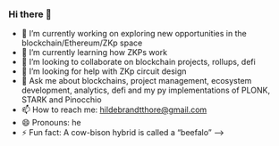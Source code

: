 ### Hi there 👋

- 🔭 I’m currently working on exploring new opportunities in the blockchain/Ethereum/ZKp space
- 🌱 I’m currently learning how ZKPs work
- 👯 I’m looking to collaborate on blockchain projects, rollups, defi
- 🤔 I’m looking for help with ZKp circuit design
- 💬 Ask me about blockchains, project management, ecosystem development, analytics, defi and my py implementations of PLONK, STARK and Pinocchio
- 📫 How to reach me: hildebrandtthore@gmail.com
- 😄 Pronouns: he
- ⚡ Fun fact: A cow-bison hybrid is called a “beefalo”
-->
